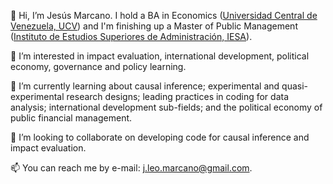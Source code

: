 👋 Hi, I’m Jesús Marcano. I hold a BA in Economics ([Universidad Central de Venezuela, UCV](http://www.ucv.ve/)) and I'm finishing up a
Master of Public Management ([Instituto de Estudios Superiores de Administración, IESA](http://www.iesa.edu.ve/)).

👀 I’m interested in impact evaluation, international development, political economy, governance and policy learning.

🌱 I’m currently learning about causal inference; experimental and quasi-experimental research designs; leading practices in coding for data analysis; international development sub-fields; and the political economy of public financial management.

💞️ I’m looking to collaborate on developing code for causal inference and impact evaluation.

📫 You can reach me by e-mail: j.leo.marcano@gmail.com.

<!---
jleomarcano/jleomarcano is a ✨ special ✨ repository because its `README.md` (this file) appears on your GitHub profile.
You can click the Preview link to take a look at your changes.
--->
